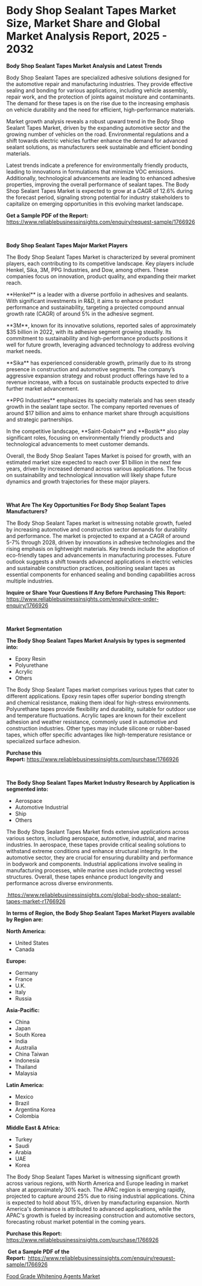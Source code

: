 <p><h1>Body Shop Sealant Tapes Market Size, Market Share and Global Market Analysis Report, 2025 - 2032</h1></p><p><strong>Body Shop Sealant Tapes Market Analysis and Latest Trends</strong></p>
<p><p>Body Shop Sealant Tapes are specialized adhesive solutions designed for the automotive repair and manufacturing industries. They provide effective sealing and bonding for various applications, including vehicle assembly, repair work, and the protection of joints against moisture and contaminants. The demand for these tapes is on the rise due to the increasing emphasis on vehicle durability and the need for efficient, high-performance materials.</p><p>Market growth analysis reveals a robust upward trend in the Body Shop Sealant Tapes Market, driven by the expanding automotive sector and the growing number of vehicles on the road. Environmental regulations and a shift towards electric vehicles further enhance the demand for advanced sealant solutions, as manufacturers seek sustainable and efficient bonding materials.</p><p>Latest trends indicate a preference for environmentally friendly products, leading to innovations in formulations that minimize VOC emissions. Additionally, technological advancements are leading to enhanced adhesive properties, improving the overall performance of sealant tapes. The Body Shop Sealant Tapes Market is expected to grow at a CAGR of 12.6% during the forecast period, signaling strong potential for industry stakeholders to capitalize on emerging opportunities in this evolving market landscape.</p></p>
<p><strong>Get a Sample PDF of the Report:&nbsp;</strong> <a href="https://www.reliablebusinessinsights.com/enquiry/request-sample/1766926?utm_campaign=2132&utm_medium=2&utm_source=Github&utm_content=ia&utm_term=02022025&utm_id=body-shop-sealant-tapes">https://www.reliablebusinessinsights.com/enquiry/request-sample/1766926</a></p>
<p>&nbsp;</p>
<p><strong>Body Shop Sealant Tapes Major Market Players</strong></p>
<p><p>The Body Shop Sealant Tapes Market is characterized by several prominent players, each contributing to its competitive landscape. Key players include Henkel, Sika, 3M, PPG Industries, and Dow, among others. These companies focus on innovation, product quality, and expanding their market reach.</p><p>**Henkel** is a leader with a diverse portfolio in adhesives and sealants. With significant investments in R&D, it aims to enhance product performance and sustainability, targeting a projected compound annual growth rate (CAGR) of around 5% in the adhesive segment.</p><p>**3M**, known for its innovative solutions, reported sales of approximately $35 billion in 2022, with its adhesive segment growing steadily. Its commitment to sustainability and high-performance products positions it well for future growth, leveraging advanced technology to address evolving market needs.</p><p>**Sika** has experienced considerable growth, primarily due to its strong presence in construction and automotive segments. The company’s aggressive expansion strategy and robust product offerings have led to a revenue increase, with a focus on sustainable products expected to drive further market advancement.</p><p>**PPG Industries** emphasizes its specialty materials and has seen steady growth in the sealant tape sector. The company reported revenues of around $17 billion and aims to enhance market share through acquisitions and strategic partnerships.</p><p>In the competitive landscape, **Saint-Gobain** and **Bostik** also play significant roles, focusing on environmentally friendly products and technological advancements to meet customer demands.</p><p>Overall, the Body Shop Sealant Tapes Market is poised for growth, with an estimated market size expected to reach over $1 billion in the next few years, driven by increased demand across various applications. The focus on sustainability and technological innovation will likely shape future dynamics and growth trajectories for these major players.</p></p>
<p>&nbsp;</p>
<p><strong>What Are The Key Opportunities For Body Shop Sealant Tapes Manufacturers?</strong></p>
<p><p>The Body Shop Sealant Tapes market is witnessing notable growth, fueled by increasing automotive and construction sector demands for durability and performance. The market is projected to expand at a CAGR of around 5-7% through 2028, driven by innovations in adhesive technologies and the rising emphasis on lightweight materials. Key trends include the adoption of eco-friendly tapes and advancements in manufacturing processes. Future outlook suggests a shift towards advanced applications in electric vehicles and sustainable construction practices, positioning sealant tapes as essential components for enhanced sealing and bonding capabilities across multiple industries.</p></p>
<p><strong>Inquire or Share Your Questions If Any Before Purchasing This Report:</strong> <a href="https://www.reliablebusinessinsights.com/enquiry/pre-order-enquiry/1766926?utm_campaign=2132&utm_medium=2&utm_source=Github&utm_content=ia&utm_term=02022025&utm_id=body-shop-sealant-tapes">https://www.reliablebusinessinsights.com/enquiry/pre-order-enquiry/1766926</a></p>
<p>&nbsp;</p>
<p><strong>Market Segmentation</strong></p>
<p><strong>The Body Shop Sealant Tapes Market Analysis by types is segmented into:</strong></p>
<p><ul><li>Epoxy Resin</li><li>Polyurethane</li><li>Acrylic</li><li>Others</li></ul></p>
<p><p>The Body Shop Sealant Tapes market comprises various types that cater to different applications. Epoxy resin tapes offer superior bonding strength and chemical resistance, making them ideal for high-stress environments. Polyurethane tapes provide flexibility and durability, suitable for outdoor use and temperature fluctuations. Acrylic tapes are known for their excellent adhesion and weather resistance, commonly used in automotive and construction industries. Other types may include silicone or rubber-based tapes, which offer specific advantages like high-temperature resistance or specialized surface adhesion.</p></p>
<p><strong>Purchase this Report:&nbsp;</strong><a href="https://www.reliablebusinessinsights.com/purchase/1766926?utm_campaign=2132&utm_medium=2&utm_source=Github&utm_content=ia&utm_term=02022025&utm_id=body-shop-sealant-tapes">https://www.reliablebusinessinsights.com/purchase/1766926</a></p>
<p>&nbsp;</p>
<p><strong>The Body Shop Sealant Tapes Market Industry Research by Application is segmented into:</strong></p>
<p><ul><li>Aerospace</li><li>Automotive Industrial</li><li>Ship</li><li>Others</li></ul></p>
<p><p>The Body Shop Sealant Tapes Market finds extensive applications across various sectors, including aerospace, automotive, industrial, and marine industries. In aerospace, these tapes provide critical sealing solutions to withstand extreme conditions and enhance structural integrity. In the automotive sector, they are crucial for ensuring durability and performance in bodywork and components. Industrial applications involve sealing in manufacturing processes, while marine uses include protecting vessel structures. Overall, these tapes enhance product longevity and performance across diverse environments.</p></p>
<p><a href="https://www.reliablebusinessinsights.com/global-body-shop-sealant-tapes-market-r1766926?utm_campaign=2132&utm_medium=2&utm_source=Github&utm_content=ia&utm_term=02022025&utm_id=body-shop-sealant-tapes">&nbsp;https://www.reliablebusinessinsights.com/global-body-shop-sealant-tapes-market-r1766926</a></p>
<p><strong>In terms of Region, the Body Shop Sealant Tapes Market Players available by Region are:</strong></p>
<p>
    <p> <strong> North America: </strong>
        <ul>
            <li>United States</li>
            <li>Canada</li>
        </ul>
        </p> 
    <p> <strong> Europe: </strong>
        <ul>
            <li>Germany</li>
            <li>France</li>
            <li>U.K.</li>
            <li>Italy</li>
            <li>Russia</li>
        </ul>
        </p> 
    <p> <strong> Asia-Pacific: </strong>
        <ul>
            <li>China</li>
            <li>Japan</li>
            <li>South Korea</li>
            <li>India</li>
            <li>Australia</li>
            <li>China Taiwan</li>
            <li>Indonesia</li>
            <li>Thailand</li>
            <li>Malaysia</li>
        </ul>
        </p> 
    <p> <strong> Latin America: </strong>
        <ul>
            <li>Mexico</li>
            <li>Brazil</li>
            <li>Argentina Korea</li>
            <li>Colombia</li>
        </ul>
        </p> 
    <p> <strong> Middle East & Africa: </strong>
        <ul>
            <li>Turkey</li>
            <li>Saudi</li>
            <li>Arabia</li>
            <li>UAE</li>
            <li>Korea</li>
        </ul>
    </p>
    </p>
<p><p>The Body Shop Sealant Tapes Market is witnessing significant growth across various regions, with North America and Europe leading in market share at approximately 30% each. The APAC region is emerging rapidly, projected to capture around 25% due to rising industrial applications. China is expected to hold about 15%, driven by manufacturing expansion. North America's dominance is attributed to advanced applications, while the APAC's growth is fueled by increasing construction and automotive sectors, forecasting robust market potential in the coming years.</p></p>
<p><strong>Purchase this Report: </strong><a href="https://www.reliablebusinessinsights.com/purchase/1766926?utm_campaign=2132&utm_medium=2&utm_source=Github&utm_content=ia&utm_term=02022025&utm_id=body-shop-sealant-tapes">https://www.reliablebusinessinsights.com/purchase/1766926</a></p>
<p>&nbsp;<strong>Get a Sample PDF of the Report:&nbsp;&nbsp;</strong><a href="https://www.reliablebusinessinsights.com/enquiry/request-sample/1766926?utm_campaign=2132&utm_medium=2&utm_source=Github&utm_content=ia&utm_term=02022025&utm_id=body-shop-sealant-tapes">https://www.reliablebusinessinsights.com/enquiry/request-sample/1766926</a></p>
<p><strong></strong></p>
<p><p><a href="https://github.com/shondapmbau/Market-Research-Report-List-1/blob/main/food-grade-whitening-agents-market.md?utm_campaign=2132&utm_medium=2&utm_source=Github&utm_content=ia&utm_term=02022025&utm_id=body-shop-sealant-tapes">Food Grade Whitening Agents Market</a></p></p>